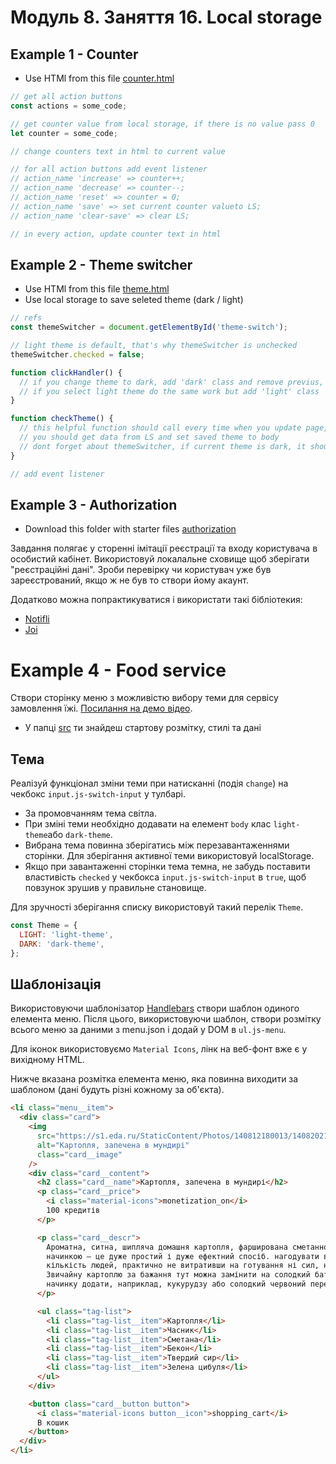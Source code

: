 # Модуль 8. Заняття 16. Local storage

## Example 1 - Counter

- Use HTMl from this file [counter.html](./counter/index.html)

```js
// get all action buttons
const actions = some_code;

// get counter value from local storage, if there is no value pass 0
let counter = some_code;

// change counters text in html to current value

// for all action buttons add event listener
// action_name 'increase' => counter++;
// action_name 'decrease' => counter--;
// action_name 'reset' => counter = 0;
// action_name 'save' => set current counter valueto LS;
// action_name 'clear-save' => clear LS;

// in every action, update counter text in html
```

## Example 2 - Theme switcher

- Use HTMl from this file [theme.html](./theme/index.html)
- Use local storage to save seleted theme (dark / light)

```js
// refs
const themeSwitcher = document.getElementById('theme-switch');

// light theme is default, that's why themeSwitcher is unchecked
themeSwitcher.checked = false;

function clickHandler() {
  // if you change theme to dark, add 'dark' class and remove previus, add this change to local storage
  // if you select light theme do the same work but add 'light' class
}

function checkTheme() {
  // this helpful function should call every time when you update page, to check what theme was seted to local storage
  // you should get data from LS and set saved theme to body
  // dont forget about themeSwitcher, if current theme is dark, it should be checked
}

// add event listener
```

## Example 3 - Authorization

- Download this folder with starter files
  [authorization](./authorization/src.zip)

Завдання полягає у сторенні імітації реєстрації та входу користувача в особистий
кабінет. Використовуй локалальне сховище щоб зберігати "реєстраційні дані".
Зроби перевірку чи користувач уже був зареєстрований, якщо ж не був то створи
йому акаунт.

Додатково можна попрактикуватися і використати такі бібліотекия:

- [Notifli](https://github.com/notiflix/Notiflix#readme)
- [Joi](https://joi.dev/api/?v=17.7.0)

# Example 4 - Food service

Створи сторінку меню з можливістю вибору теми для сервісу замовлення їжі.
[Посилання на демо відео](https://monosnap.com/file/ergR3f8MzeZo7hMAzbQBdvaw6XYrrE).

- У папці [src](./foodservice/src.zip) ти знайдеш стартову розмітку, стилі та
  дані

## Тема

Реалізуй функціонал зміни теми при натисканні (подія `change`) на чекбокс
`input.js-switch-input` у тулбарі.

- За промовчанням тема світла.
- При зміні теми необхідно додавати на елемент `body` клас `light-theme`або
  `dark-theme`.
- Вибрана тема повинна зберігатись між перезавантаженнями сторінки. Для
  зберігання активної теми використовуй localStorage.
- Якщо при завантаженні сторінки тема темна, не забудь поставити властивість
  `checked` у чекбокса `input.js-switch-input` в `true`, щоб повзунок зрушив у
  правильне становище.

Для зручності зберігання списку використовуй такий перелік `Theme`.

```js
const Theme = {
  LIGHT: 'light-theme',
  DARK: 'dark-theme',
};
```

## Шаблонізація

Використовуючи шаблонізатор [Handlebars](https://handlebarsjs.com/) створи
шаблон одиного елемента меню. Після цього, використовуючи шаблон, створи
розмітку всього меню за даними з menu.json і додай у DOM в `ul.js-menu`.

Для іконок використовуємо `Material Icons`, лінк на веб-фонт вже є у вихідному
HTML.

Нижче вказана розмітка елемента меню, яка повинна виходити за шаблоном (дані
будуть різні кожному за об'єкта).

```html
<li class="menu__item">
  <div class="card">
    <img
      src="https://s1.eda.ru/StaticContent/Photos/140812180013/140820212258/p_O.jpg"
      alt="Картопля, запечена в мундирі"
      class="card__image"
    />
    <div class="card__content">
      <h2 class="card__name">Картопля, запечена в мундирі</h2>
      <p class="card__price">
        <i class="material-icons">monetization_on</i>
        100 кредитів
      </p>

      <p class="card__descr">
        Ароматна, ситна, шипляча домашня картопля, фарширована сметанно-беконною
        начинкою — це дуже простий і дуже ефектний спосіб. нагодувати велику
        кількість людей, практично не витративши на готування ні сил, ні часу.
        Звичайну картоплю за бажання тут можна замінити на солодкий батат, а
        начинку додати, наприклад, кукурудзу або солодкий червоний перець.
      </p>

      <ul class="tag-list">
        <li class="tag-list__item">Картопля</li>
        <li class="tag-list__item">Часник</li>
        <li class="tag-list__item">Сметана</li>
        <li class="tag-list__item">Бекон</li>
        <li class="tag-list__item">Твердий сир</li>
        <li class="tag-list__item">Зелена цибуля</li>
      </ul>
    </div>

    <button class="card__button button">
      <i class="material-icons button__icon">shopping_cart</i>
      В кошик
    </button>
  </div>
</li>
```
